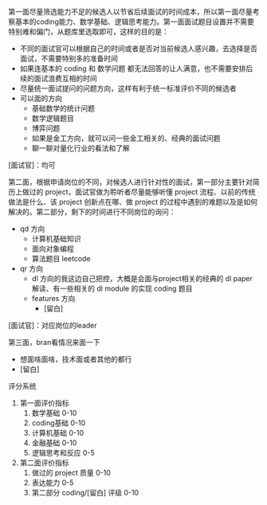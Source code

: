 第一面尽量筛选能力不足的候选人以节省后续面试的时间成本，所以第一面尽量考察基本的coding能力、数学基础、逻辑思考能力。第一面面试题目设置并不需要特别难和偏门，从题库里选取即可，这样的目的是：
- 不同的面试官可以根据自己的时间或者是否对当前候选人感兴趣，去选择是否面试，不需要特别多的准备时间
- 如果连基本的 coding 和 数学问题 都无法回答的让人满意，也不需要安排后续的面试浪费互相的时间
- 尽量统一面试提问的问题方向，这样有利于统一标准评价不同的候选者
- 可以面的方向
    - 基础数学的统计问题
    - 数学逻辑题目
    - 博弈问题
    - 如果是金工方向，就可以问一些金工相关的、经典的面试问题
    - 聊一聊对量化行业的看法和了解

[面试官]：均可

第二面，根据申请岗位的不同，对候选人进行针对性的面试，第一部分主要针对简历上做过的 project，面试官做为聆听者尽量能够听懂 project 流程、以前的传统做法是什么、该 project 创新点在哪、做 project 的过程中遇到的难题以及是如何解决的。第二部分，剩下的时间进行不同岗位的询问：
- qd 方向
    - 计算机基础知识
    - 面向对象编程
    - 算法题目 leetcode
- qr 方向
    - dl 方向的我这边自己把控，大概是会面与project相关的经典的 dl paper解读、有一些相关的 dl module 的实现 coding 题目
    - features 方向
        - [留白]

[面试官]：对应岗位的leader

第三面，bran看情况来面一下
- 想面啥面啥，技术面或者其他的都行
- [留白]


评分系统
1. 第一面评价指标
    1. 数学基础 0-10
    2. coding基础 0-10
    3. 计算机基础 0-10
    4. 金融基础 0-10
    4. 逻辑思考和反应 0-5
2. 第二面评价指标
    1. 做过的 project 质量 0-10
    2. 表达能力 0-5
    3. 第二部分 coding/[留白] 评级 0-10
